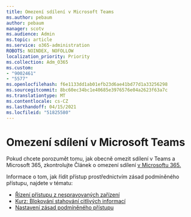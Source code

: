 ```yaml
---
title: Omezení sdílení v Microsoft Teams
ms.author: pebaum
author: pebaum
manager: scotv
ms.audience: Admin
ms.topic: article
ms.service: o365-administration
ROBOTS: NOINDEX, NOFOLLOW
localization_priority: Priority
ms.collection: Adm_O365
ms.custom:
- "9002461"
- "5577"
ms.openlocfilehash: f6e1133dd1ab01efb23d6ae41bd77d1a33256298
ms.sourcegitcommit: 8bc60ec34bc1e40685e3976576e04a2623f63a7c
ms.translationtype: MT
ms.contentlocale: cs-CZ
ms.lasthandoff: 04/15/2021
ms.locfileid: "51825580"
---
```

# <a name="limit-sharing-in-microsoft-teams"></a>Omezení sdílení v Microsoft Teams

Pokud chcete porozumět tomu, jak obecně omezit sdílení v Teams a Microsoft 365, zkontrolujte Článek o omezení sdílení [v Microsoftu 365.](https://docs.microsoft.com/microsoft-365/solutions/microsoft-365-limit-sharing?view=o365-worldwide)

Informace o tom, jak řídit přístup prostřednictvím zásad podmíněného přístupu, najdete v tématu:

- [Řízení přístupu z nespravovaných zařízení](https://docs.microsoft.com/sharepoint/control-access-from-unmanaged-devices)
- [Kurz: Blokování stahování citlivých informací](https://docs.microsoft.com/cloud-app-security/use-case-proxy-block-session-aad)
- [Nastavení zásad podmíněného přístupu](https://docs.microsoft.com/microsoft-365/business/set-up-conditional-access-policies?view=o365-worldwide)
